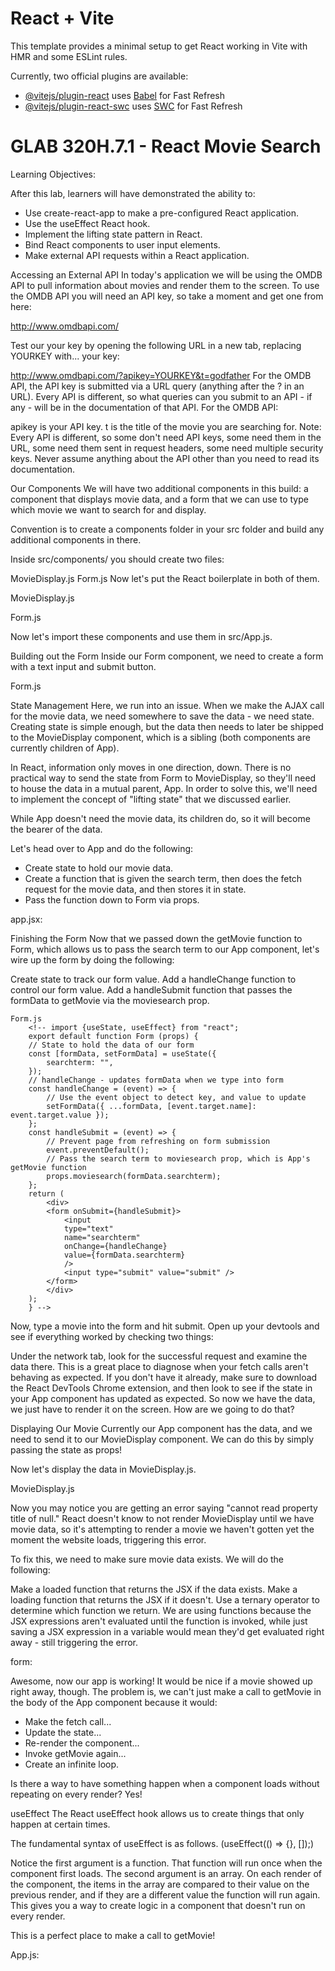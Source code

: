 # React + Vite

This template provides a minimal setup to get React working in Vite with HMR and some ESLint rules.

Currently, two official plugins are available:

- [@vitejs/plugin-react](https://github.com/vitejs/vite-plugin-react/blob/main/packages/plugin-react/README.md) uses [Babel](https://babeljs.io/) for Fast Refresh
- [@vitejs/plugin-react-swc](https://github.com/vitejs/vite-plugin-react-swc) uses [SWC](https://swc.rs/) for Fast Refresh

# GLAB 320H.7.1 - React Movie Search
Learning Objectives:

After this lab, learners will have demonstrated the ability to:
- Use create-react-app to make a pre-configured React application.
- Use the useEffect React hook.
- Implement the lifting state pattern in React.
- Bind React components to user input elements.
- Make external API requests within a React application.

Accessing an External API
In today's application we will be using the OMDB API to pull information about movies and render them to the screen. To use the OMDB API you will need an API key, so take a moment and get one from here:

http://www.omdbapi.com/

Test our your key by opening the following URL in a new tab, replacing YOURKEY with... your key:

http://www.omdbapi.com/?apikey=YOURKEY&t=godfather
For the OMDB API, the API key is submitted via a URL query (anything after the ? in an URL). Every API is different, so what queries can you submit to an API - if any - will be in the documentation of that API. For the OMDB API:

apikey is your API key.
t is the title of the movie you are searching for.
Note: Every API is different, so some don't need API keys, some need them in the URL, some need them sent in request headers, some need multiple security keys. Never assume anything about the API other than you need to read its documentation.

Our Components
We will have two additional components in this build: a component that displays movie data, and a form that we can use to type which movie we want to search for and display.

Convention is to create a components folder in your src folder and build any additional components in there.

Inside src/components/ you should create two files:

MovieDisplay.js
Form.js
Now let's put the React boilerplate in both of them.

MovieDisplay.js
    <!-- export default function MovieDisplay(props) {
    // The component must return some JSX
    return <h1>The MovieDisplay Component</h1>;
    }; -->

Form.js
    <!-- export default function Form(props){
    // The component must return some JSX
    return <h1>The Form Component</h1>;
    }; -->

Now let's import these components and use them in src/App.js.
    <!-- import { useState, useEffect } from "react";
    import logo from "./logo.svg";
    import "./App.css";
     // Import our components
    import MovieDisplay from "./components/MovieDisplay";
    import Form from "./components/Form"; 
    export default function App() {
    return (
        <div className="App">
        <Form />
        <MovieDisplay />
        </div>
    );
    } -->

Building out the Form
Inside our Form component, we need to create a form with a text input and submit button.

Form.js
    <!-- export default function Form(props) {
    return (
        <div>
        <form>
            <input type="text" />
            <input type="submit" value="submit" />
        </form>
        </div>
    );
    } -->

State Management
Here, we run into an issue. When we make the AJAX call for the movie data, we need somewhere to save the data - we need state. Creating state is simple enough, but the data then needs to later be shipped to the MovieDisplay component, which is a sibling (both components are currently children of App).

In React, information only moves in one direction, down. There is no practical way to send the state from Form to MovieDisplay, so they'll need to house the data in a mutual parent, App. In order to solve this, we'll need to implement the concept of "lifting state" that we discussed earlier.

While App doesn't need the movie data, its children do, so it will become the bearer of the data.

Let's head over to App and do the following:
- Create state to hold our movie data.
- Create a function that is given the search term, then does the fetch request for the movie data, and then stores it in state.
- Pass the function down to Form via props.

app.jsx: 
    <!-- import {useState, useEffect} from "react";
    import logo from "./logo.svg";
    import "./App.css";
    import MovieDisplay from "./components/MovieDisplay";
    import Form from "./components/Form";
    export default function App() {
    // Constant with your API Key
    const apiKey = "98e3fb1f";
    // State to hold movie data
    const [movie, setMovie] = useState(null);
    // Function to get movies
    const getMovie = async(searchTerm) => {
        // Make fetch request and store the response
        const response = await fetch(
        `http://www.omdbapi.com/?apikey=${apiKey}&t=${searchTerm}`
        );
        // Parse JSON response into a JavaScript object
        const data = await response.json();
        // Set the Movie state to the received data
        setMovie(data);
    };
    // We pass the getMovie function as a prop called moviesearch
    return (
        <div className="App">
        <Form moviesearch={getMovie} />
        <MovieDisplay />
        </div>
    );
    } -->

Finishing the Form
Now that we passed down the getMovie function to Form, which allows us to pass the search term to our App component, let's wire up the form by doing the following:

Create state to track our form value.
Add a handleChange function to control our form value.
Add a handleSubmit function that passes the formData to getMovie via the moviesearch prop.

    Form.js
        <!-- import {useState, useEffect} from "react";
        export default function Form (props) {
        // State to hold the data of our form
        const [formData, setFormData] = useState({
            searchterm: "",
        });
        // handleChange - updates formData when we type into form
        const handleChange = (event) => {
            // Use the event object to detect key, and value to update
            setFormData({ ...formData, [event.target.name]: event.target.value });
        };
        const handleSubmit = (event) => {
            // Prevent page from refreshing on form submission
            event.preventDefault();
            // Pass the search term to moviesearch prop, which is App's getMovie function
            props.moviesearch(formData.searchterm);
        };
        return (
            <div>
            <form onSubmit={handleSubmit}>
                <input
                type="text"
                name="searchterm"
                onChange={handleChange}
                value={formData.searchterm}
                />
                <input type="submit" value="submit" />
            </form>
            </div>
        );
        } -->

Now, type a movie into the form and hit submit. Open up your devtools and see if everything worked by checking two things:

Under the network tab, look for the successful request and examine the data there. This is a great place to diagnose when your fetch calls aren't behaving as expected.
If you don't have it already, make sure to download the React DevTools Chrome extension, and then look to see if the state in your App component has updated as expected.
So now we have the data, we just have to render it on the screen. How are we going to do that?

Displaying Our Movie
Currently our App component has the data, and we need to send it to our MovieDisplay component. We can do this by simply passing the state as props!

<!-- App.js - add the following on line 31- <MovieDisplay movie={movie}/>  -->

Now let's display the data in MovieDisplay.js.

MovieDisplay.js
    <!-- export default function MovieDisplay({ movie }) {
    return (
        <>
        <h1>{movie.Title}</h1>
        <h2>{movie.Genre}</h2>
        <img src={movie.Poster} alt={movie.Title} />
        <h2>{movie.Year}</h2>
        </>
    );
    } -->

Now you may notice you are getting an error saying "cannot read property title of null." React doesn't know to not render MovieDisplay until we have movie data, so it's attempting to render a movie we haven't gotten yet the moment the website loads, triggering this error.

To fix this, we need to make sure movie data exists. We will do the following:

Make a loaded function that returns the JSX if the data exists.
Make a loading function that returns the JSX if it doesn't.
Use a ternary operator to determine which function we return.
We are using functions because the JSX expressions aren't evaluated until the function is invoked, while just saving a JSX expression in a variable would mean they'd get evaluated right away - still triggering the error.

form: 
    <!-- export default function MovieDisplay({ movie }){
    // Function to return loaded JSX
    const loaded = () => {
        return (
        <>
            <h1>{movie.Title}</h1>
            <h2>{movie.Genre}</h2>
            <img src={movie.Poster} alt={movie.Title} />
            <h2>{movie.Year}</h2>
        </>
        );
    };
    // Function to return loading JSX
    const loading = () => {
        return <h1>No Movie to Display</h1>;
    };
    // Ternary operator will determine which functions JSX we will return
    return movie ? loaded() : loading();
    } -->

Awesome, now our app is working! It would be nice if a movie showed up right away, though. The problem is, we can't just make a call to getMovie in the body of the App component because it would:

- Make the fetch call...
- Update the state...
- Re-render the component...
- Invoke getMovie again...
- Create an infinite loop.

Is there a way to have something happen when a component loads without repeating on every render? Yes!

useEffect
The React useEffect hook allows us to create things that only happen at certain times.

The fundamental syntax of useEffect is as follows. (useEffect(() => {}, []);)

Notice the first argument is a function. That function will run once when the component first loads. The second argument is an array. On each render of the component, the items in the array are compared to their value on the previous render, and if they are a different value the function will run again. This gives you a way to create logic in a component that doesn't run on every render.

This is a perfect place to make a call to getMovie!

App.js: 
    <!-- import {useState, useEffect} from "react";
    import logo from "./logo.svg";
    import "./App.css";
    import MovieDisplay from "./components/MovieDisplay";
    import Form from "./components/Form";
    export default function App() {
    const apiKey = "98e3fb1f";
    const [movie, setMovie] = useState(null);
    const getMovie = async (searchTerm) => {
        const response = await fetch(
        `http://www.omdbapi.com/?apikey=${apiKey}&t=${searchTerm}`
        );
        const data = await response.json();
        setMovie(data);
    };
    // This will run on the first render but not on subsquent renders
    useEffect(() => {
        getMovie("Clueless");
    }, []);
    return (
        <div className="App">
        <Form moviesearch={getMovie} />
        <MovieDisplay movie={movie} />
        </div>
    );
    } -->

